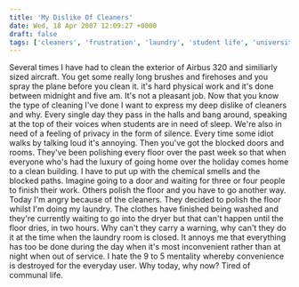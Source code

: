 ```yaml
---
title: 'My Dislike Of Cleaners'
date: Wed, 18 Apr 2007 12:09:27 +0000
draft: false
tags: ['cleaners', 'frustration', 'laundry', 'student life', 'university']
---
```


Several times I have had to clean the exterior of Airbus 320 and similiarly sized aircraft. You get some really long brushes and firehoses and you spray the plane before you clean it. it's hard physical work and it's done between midnight and five am. It's not a pleasant job. Now that you know the type of cleaning I've done I want to express my deep dislike of cleaners and why. Every single day they pass in the halls and bang around, speaking at the top of their voices when students are in need of sleep. We're also in need of a feeling of privacy in the form of silence. Every time some idiot walks by talking loud it's annoying. Then you've got the blocked doors and rooms. They've been polishing every floor over the past week so that when everyone who's had the luxury of going home over the holiday comes home to a clean building. I have to put up with the chemical smells and the blocked paths. Imagine going to a door and waiting for three or four people to finish their work. Others polish the floor and you have to go another way. Today I'm angry because of the cleaners. They decided to polish the floor whilst I'm doing my laundry. The clothes have finished being washed and they're currently waiting to go into the dryer but that can't happen until the floor dries, in two hours. Why can't they carry a warning, why can't they do it at the time when the laundry room is closed. It annoys me that everything has too be done during the day when it's most inconvenient rather than at night when out of service. I hate the 9 to 5 mentality whereby convenience is destroyed for the everyday user. Why today, why now? Tired of communal life.